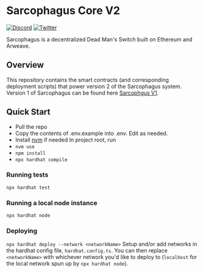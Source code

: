# Sarcophagus Core V2

[![Discord](https://img.shields.io/discord/753398645507883099?color=768AD4&label=discord)](https://discord.com/channels/753398645507883099/)
[![Twitter](https://img.shields.io/twitter/follow/sarcophagusio?style=social)](https://twitter.com/sarcophagusio)

Sarcophagus is a decentralized Dead Man's Switch built on Ethereum and Arweave.

## Overview

This repository contains the smart contracts (and corresponding deployment scripts) that power version 2 of the Sarcophagus system. Version 1 of Sarcophagus can be found here [Sarcophgus V1](https://github.com/sarcophagus-org/sarcophagus-contracts).

## Quick Start

- Pull the repo
- Copy the contents of .env.example into .env. Edit as needed.
- Install [nvm](https://github.com/nvm-sh/nvm) if needed
  In project root, run
- `nvm use`
- `npm install`
- `npx hardhat compile`

### Running tests

`npx hardhat test`

### Running a local node instance

`npx hardhat node`

### Deploying

`npx hardhat deploy --network <networkName>`
Setup and/or add networks in the hardhat config file, `hardhat.config.ts`. 
You can then replace `<networkName>` with whichever network you'd like to deploy to (`localhost` for the local network spun up by `npx hardhat node`).